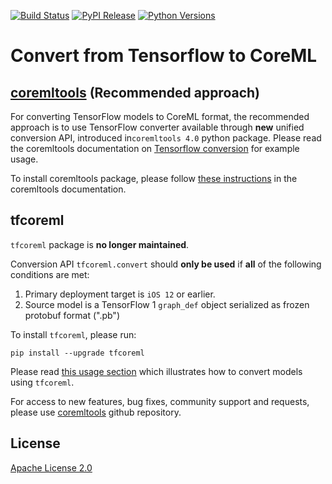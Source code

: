 [![Build Status](https://travis-ci.com/apple/tfcoreml.svg?branch=master)](#)
[![PyPI Release](https://img.shields.io/pypi/v/tfcoreml.svg)](#)
[![Python Versions](https://img.shields.io/pypi/pyversions/tfcoreml.svg)](#)

Convert from Tensorflow to CoreML
=================================

[coremltools](https://github.com/apple/coremltools) (Recommended approach)
--------------------


For converting TensorFlow models to CoreML format, the recommended approach is to use TensorFlow converter available through **new** unified conversion API, introduced in`coremltools 4.0` python package.
Please read the coremltools documentation on [Tensorflow conversion](https://coremltools.readme.io/docs/tensorflow-conversion) for example usage.

To install coremltools package, please follow [these instructions](https://coremltools.readme.io/docs/installation) in the coremltools documentation.


tfcoreml 
---------

`tfcoreml` package is **no longer maintained**. 

Conversion API `tfcoreml.convert` should **only be used** if **all** of the following conditions are met:
 1. Primary deployment target is `iOS 12` or earlier. 
 2. Source model is a TensorFlow 1 `graph_def` object serialized as frozen protobuf format (".pb") 
 
 
 To install `tfcoreml`, please run:

```shell
pip install --upgrade tfcoreml
```

Please read [this usage section](./Usage.md) which illustrates how to convert models using `tfcoreml`.

For access to new features, bug fixes, community support and requests, please use [coremltools](https://github.com/apple/coremltools) github repository.


## License
[Apache License 2.0](LICENSE)
